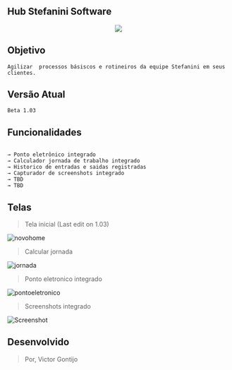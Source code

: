 ## Hub Stefanini Software

<p align="center">
  <img src="https://user-images.githubusercontent.com/36079471/66045043-4e1ca300-e4f9-11e9-9eae-1d7deee94b69.png">
</p>

## Objetivo
```
Agilizar  processos básiscos e rotineiros da equipe Stefanini em seus clientes.
```
## Versão Atual
```
Beta 1.03
```
## Funcionalidades
```

→ Ponto eletrônico integrado
→ Calculador jornada de trabalho integrado
→ Historico de entradas e saidas registradas
→ Capturador de screenshots integrado
→ TBD
→ TBD

```

## Telas



>Tela inicial (Last edit on 1.03)

![novohome](https://user-images.githubusercontent.com/36079471/66069547-f5173400-e525-11e9-83ae-5090e4081153.PNG)


>Calcular jornada

![jornada](https://user-images.githubusercontent.com/36079471/66049127-31846900-e501-11e9-96c6-f6f333184322.PNG)

>Ponto eletronico integrado

![pontoeletronico](https://user-images.githubusercontent.com/36079471/66049125-31846900-e501-11e9-858e-d63f9970e318.PNG)

>Screenshots integrado

![Screenshot](https://user-images.githubusercontent.com/36079471/66045007-380ee280-e4f9-11e9-8299-7418573f7487.PNG)

## Desenvolvido

>Por, Victor Gontijo


